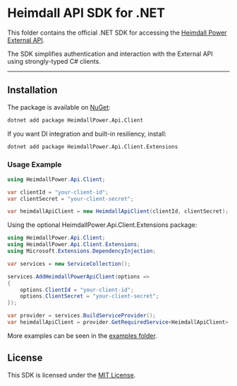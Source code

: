 # Heimdall API SDK for .NET

This folder contains the official .NET SDK for accessing the [Heimdall Power External API](https://developer.heimdallcloud.com/docs/welcome).

The SDK simplifies authentication and interaction with the External API using strongly-typed C# clients.

---

## Installation

The package is available on [NuGet](https://www.nuget.org/profiles/heimdall_power):

```bash
dotnet add package HeimdallPower.Api.Client
```

If you want DI integration and built-in resiliency, install:

```bash
dotnet add package HeimdallPower.Api.Client.Extensions
```

### Usage Example

```csharp
using HeimdallPower.Api.Client;

var clientId = "your-client-id";
var clientSecret = "your-client-secret";

var heimdallApiClient = new HeimdallApiClient(clientId, clientSecret);

```

Using the optional HeimdallPower.Api.Client.Extensions package:

```csharp
using HeimdallPower.Api.Client;
using HeimdallPower.Api.Client.Extensions;
using Microsoft.Extensions.DependencyInjection;

var services = new ServiceCollection();

services.AddHeimdallPowerApiClient(options =>
{
    options.ClientId = "your-client-id";
    options.ClientSecret = "your-client-secret";
});

var provider = services.BuildServiceProvider();
var heimdallApiClient = provider.GetRequiredService<HeimdallApiClient>();
```

More examples can be seen in the [examples folder](examples).

## License

This SDK is licensed under the [MIT License](LICENSE).
